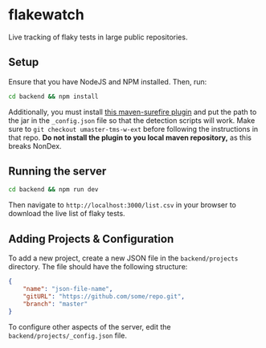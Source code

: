 # flakewatch

Live tracking of flaky tests in large public repositories.

## Setup

Ensure that you have NodeJS and NPM installed. Then, run:

```bash
cd backend && npm install
```

Additionally, you must install [this maven-surefire plugin](https://github.com/TestingResearchIllinois/maven-surefire/tree/umaster-tms-w-ext) and put the path to the jar in the `_config.json` file so that the detection scripts will work. Make sure to `git checkout umaster-tms-w-ext` before following the instructions in that repo. **Do not install the plugin to you local maven repository,** as this breaks NonDex.

## Running the server

```bash
cd backend && npm run dev
```

Then navigate to `http://localhost:3000/list.csv` in your browser to download the live list of flaky tests.

## Adding Projects & Configuration

To add a new project, create a new JSON file in the `backend/projects` directory. The file should have the following structure:

```json
{
    "name": "json-file-name",
    "gitURL": "https://github.com/some/repo.git",
    "branch": "master"
}
```

To configure other aspects of the server, edit the `backend/projects/_config.json` file.
